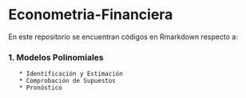 # Econometria-Financiera
En este repositorio se encuentran códigos en Rmarkdown respecto a:

### 1. Modelos Polinomiales
       * Identificación y Estimación
       * Comprobación de Supuestos
       * Pronóstico
